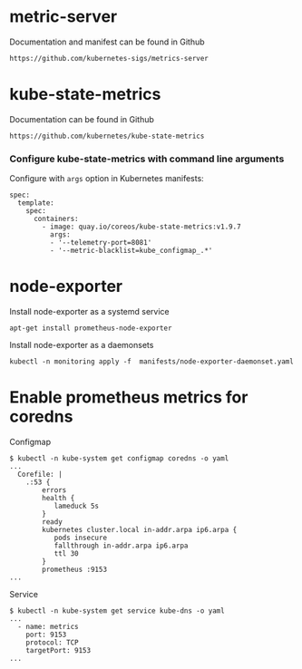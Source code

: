 # metric-server
Documentation and manifest can be found in Github  
```
https://github.com/kubernetes-sigs/metrics-server
```

# kube-state-metrics 
Documentation can be found in Github
```
https://github.com/kubernetes/kube-state-metrics
```

### Configure kube-state-metrics with command line arguments
Configure with `args` option in Kubernetes manifests:
```
spec:
  template:
    spec:
      containers:
        - image: quay.io/coreos/kube-state-metrics:v1.9.7
          args:
          - '--telemetry-port=8081'
          - '--metric-blacklist=kube_configmap_.*'
```

# node-exporter
Install node-exporter as a systemd service  
```
apt-get install prometheus-node-exporter
```

Install node-exporter as a daemonsets
```
kubectl -n monitoring apply -f  manifests/node-exporter-daemonset.yaml
```

# Enable prometheus metrics for coredns
Configmap  
```
$ kubectl -n kube-system get configmap coredns -o yaml
...
  Corefile: |
    .:53 {
        errors
        health {
           lameduck 5s
        }
        ready
        kubernetes cluster.local in-addr.arpa ip6.arpa {
           pods insecure
           fallthrough in-addr.arpa ip6.arpa
           ttl 30
        }
        prometheus :9153
...
```

Service
```
$ kubectl -n kube-system get service kube-dns -o yaml
...
  - name: metrics
    port: 9153
    protocol: TCP
    targetPort: 9153
...
```


